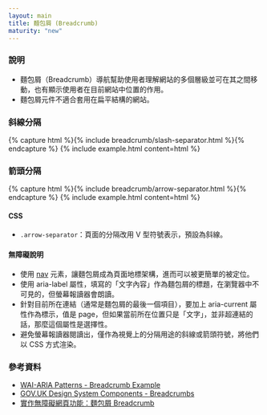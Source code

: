 ```yaml
---
layout: main
title: 麵包屑 (Breadcrumb)
maturity: "new"
---
```


### 說明

- 麵包屑（Breadcrumb）導航幫助使用者理解網站的多個層級並可在其之間移動，也有顯示使用者在目前網站中位置的作用。
- 麵包屑元件不適合套用在扁平結構的網站。

### 斜線分隔

{% capture html %}{% include breadcrumb/slash-separator.html %}{% endcapture %}
{% include example.html
  content=html
%}

### 箭頭分隔

{% capture html %}{% include breadcrumb/arrow-separator.html %}{% endcapture %}
{% include example.html
  content=html
%}

#### CSS

- `.arrow-separator`：頁面的分隔改用 V 型符號表示，預設為斜線。

#### 無障礙說明

- 使用 [nav](https://www.w3.org/WAI/ARIA/apg/patterns/landmarks/examples/navigation.html) 元素，讓麵包屑成為頁面地標架構，進而可以被更簡單的被定位。
- 使用 aria-label 屬性，填寫的「文字內容」作為麵包屑的標題，在瀏覽器中不可見的，但螢幕報讀器會朗讀。
- 針對目前所在連結（通常是麵包屑的最後一個項目），要加上 aria-current 屬性作為標示，值是 page，但如果當前所在位置只是「文字」，並非超連結的話，那麼這個屬性是選擇性。
- 避免螢幕報讀器閱讀出，僅作為視覺上的分隔用途的斜線或箭頭符號，將他們以 CSS 方式渲染。

### 參考資料

- [WAI-ARIA Patterns - Breadcrumb Example](https://www.w3.org/WAI/ARIA/apg/patterns/breadcrumb/examples/breadcrumb/)
- [GOV.UK Design System Components - Breadcrumbs](https://design-system.service.gov.uk/components/breadcrumbs/#wcag-interact-breadcrumbs)
- [實作無障礙網頁功能：麵包屑 Breadcrumb](https://ithelp.ithome.com.tw/articles/10222429)
